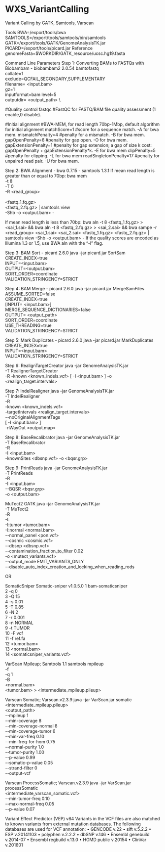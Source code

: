 # WXS_VariantCalling
Variant Calling by GATK, Samtools, Varscan

Tools 
BWA=/export/tools/bwa
SAMTOOLS=/export/tools/samtools/bin/samtools
GATK=/export/tools/GATK/GenomeAnalysisTK.jar
PICARD=/export/tools/picard.jar
Reference
genomeFasta=$WORKDIR/GATK_resource/ucsc.hg19.fasta

Command Line Parameters
Step 1: Converting BAMs to FASTQs with Biobambam - biobambam2 2.0.54
bamtofastq \
collate=1 \
exclude=QCFAIL,SECONDARY,SUPPLEMENTARY \
filename= <input.bam> \
gz=1 \
inputformat=bam
level=5 \
outputdir= <output_path> \

#Quality control
fastqc #FastQC for FASTQ/BAM file quality assessment (1 enable,0 disable).

#Initial alignment
#BWA-MEM, for read length 70bp-1Mbp, default algorithm for initial alignment
matchScore=1 #score for a sequence match. -A for bwa mem.
mismatchPenalty=4 #penalty for a mismatch. -B for bwa mem.
gapOpenPenalty=6 #penalty for gap open. -O for bwa mem.
gapExtensionPenalty=1 #penalty for gap extension; a gap of size k cost: gapOpenPenalty + gapExtensionPenalty*k. -E for bwa mem
clipPenalty=5 #penalty for clipping. -L for bwa mem
readSingletonPenalty=17 #penalty for unpaired read pair. -U for bwa mem.

Step 2: BWA Alignment - bwa 0.7.15 - samtools 1.3.1
If mean read length is greater than or equal to 70bp:
bwa mem \
-t 8 \
-T 0 \
-R <read_group> \
<reference> \
<fastq_1.fq.gz> \
<fastq_2.fq.gz> |
samtools view \
-Shb
-o <output.bam> -

If mean read length is less than 70bp:
bwa aln -t 8 <reference> <fastq_1.fq.gz> > <sai_1.sai> &&
bwa aln -t 8 <reference> <fastq_2.fq.gz> > <sai_2.sai> &&
bwa sampe -r <read_group> <reference> <sai_1.sai> <sai_2.sai> <fastq_1.fq.gz> <fastq_2.fq.gz> | samtools
view -Shb -o <output.bam> -
If the quality scores are encoded as Illumina 1.3 or 1.5, use BWA aln with the “-l” flag.

Step 3: BAM Sort - picard 2.6.0
java -jar picard.jar SortSam \
CREATE_INDEX=true \
INPUT=<input.bam> \
OUTPUT=<output.bam> \
SORT_ORDER=coordinate \
VALIDATION_STRINGENCY=STRICT

Step 4: BAM Merge - picard 2.6.0
java -jar picard.jar MergeSamFiles \
ASSUME_SORTED=false \
CREATE_INDEX=true \
[INPUT= <input.bam>] \
MERGE_SEQUENCE_DICTIONARIES=false \
OUTPUT= <output_path> \
SORT_ORDER=coordinate \
USE_THREADING=true \
VALIDATION_STRINGENCY=STRICT

Step 5: Mark Duplicates - picard 2.6.0
java -jar picard.jar MarkDuplicates \
CREATE_INDEX=true \
INPUT=<input.bam> \
VALIDATION_STRINGENCY=STRICT

Step 6:  RealignTargetCreator
java -jar GenomeAnalysisTK.jar \
-T RealignerTargetCreator \
-R <reference>
-known <known_indels.vcf>
[ -I <input.bam> ]
-o <realign_target.intervals>

Step 7: IndelRealigner
java -jar GenomeAnalysisTK.jar \
-T IndelRealigner \
-R <reference> \
-known <known_indels.vcf> \
-targetIntervals <realign_target.intervals> \
--noOriginalAlignmentTags \
[ -I <input.bam> ] \
-nWayOut <output.map>

Step 8: BaseRecalibrator
java -jar GenomeAnalysisTK.jar \
-T BaseRecalibrator \
-R <reference> \
-I <input.bam> \
-knownSites <dbsnp.vcf>
-o <bqsr.grp>

Step 9: PrintReads
java -jar GenomeAnalysisTK.jar \
-T PrintReads \
-R <reference> \
-I <input.bam> \
--BQSR <bqsr.grp> \
-o <output.bam>

MuTect2
GATK
java -jar GenomeAnalysisTK.jar \
-T MuTect2 \
-R <reference> \
-L <region> \
-I:tumor <tumor.bam> \
-I:normal <normal.bam> \
--normal_panel <pon.vcf> \
--cosmic <cosmic.vcf> \
--dbsnp <dbsnp.vcf> \
--contamination_fraction_to_filter 0.02 \
-o <mutect_variants.vcf> \
--output_mode EMIT_VARIANTS_ONLY \
--disable_auto_index_creation_and_locking_when_reading_rods

OR

SomaticSniper
Somatic-sniper v1.0.5.0
1 bam-somaticsniper \
2 -q 0 \
3 -Q 15 \
4 -s 0.01 \
5 -T 0.85 \
6 -N 2 \
7 -r 0.001 \
8 -n NORMAL \
9 -t TUMOR \
10 -F vcf \
11 -f ref.fa \
12 <tumor.bam> \
13 <normal.bam> \
14 <somaticsniper_variants.vcf>

VarScan
Mpileup; Samtools 1.1
samtools mpileup \
-f <reference> \
-q 1 \
-B \
<normal.bam> \
<tumor.bam> >
<intermediate_mpileup.pileup>

Varscan Somatic; Varscan.v2.3.9
java -jar VarScan.jar somatic \
<intermediate_mpileup.pileup> \
<output_path> \
--mpileup 1 \
--min-coverage 8 \
--min-coverage-normal 8 \
--min-coverage-tumor 6 \
--min-var-freq 0.10 \
--min-freq-for-hom 0.75 \
--normal-purity 1.0 \
--tumor-purity 1.00 \
--p-value 0.99 \
--somatic-p-value 0.05 \
--strand-filter 0 \
--output-vcf

Varscan ProcessSomatic; Varscan.v2.3.9
java -jar VarScan.jar processSomatic \
<intermediate_varscan_somatic.vcf> \
--min-tumor-freq 0.10 \
--max-normal-freq 0.05 \
--p-value 0.07

Variant Effect Predictor (VEP) v84
Variants in the VCF files are also matched to known variants from external mutation databases. The following databases are used for VCF annotation:
• GENCODE v.22
• sift v.5.2.2
• ESP v.20141103
• polyphen v.2.2.2
• dbSNP v.146
• Ensembl genebuild v.2014-07
• Ensembl regbuild v.13.0
• HGMD public v.20154
• ClinVar v.201601
